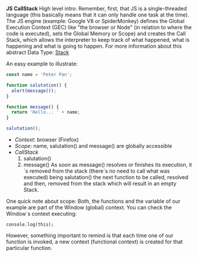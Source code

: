 **JS CallStack**
High level intro: Remember, first, that JS is a single-threaded language (this basically means that it can only handle one task at the time).
The JS engine (example: Google V8 or SpiderMonkey) defines the Global Execution Context (GEC) like "the browser or Node" (in relation to where the code is executed), sets the Global Memory or Scope) and creates the Call Stack, which allows the interpreter to keep track of what happened, what is happening and what is going to happen. For more information about this abstract Data Type: [Stack](<https://en.wikipedia.org/wiki/Stack_(abstract_data_type)>)

An easy example to illustrate:

```javascript
const name = 'Peter Pan';

function salutation() {
  alert(message());
}

function message() {
  return 'Hello... ' + name;
}

salutation();
```

* _Context_: browser (Firefox)
* _Scope_: name, salutation() and message() are globally accessible
* _CallStack_
  1. salutation()
  2. message()
     As soon as message() resolves or finishes its execution, it´s removed from the stack (there´s no need to call what was executed) being salutation() the next function to be called, resolved and then, removed from the stack which will result in an empty Stack.

One quick note about scope:
Both, the functions and the variable of our example are part of the Window (global) context.
You can check the Window´s context executing:

```console
console.log(this);
```

However, something important to remind is that each time one of our function is invoked, a new context (functional context) is created for that particular function.